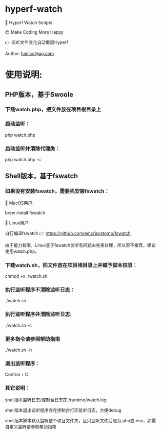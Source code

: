 # hyperf-watch

🚀 Hyperf Watch Scripts

😊 Make Coding More Happy

👉 监听文件变化自动重启Hyperf

Author: hanicc@qq.com

# 使用说明:

## PHP版本，基于Swoole

### 下载watch.php，把文件放在项目根目录上

### 启动监听：

php watch.php

### 启动监听并清除代理类：

php watch.php -c

## Shell版本，基于fswatch

### 如果没有安装fswatch，需要先安装fswatch：

🍎 MacOS用户:

brew install fswatch

🤖 Linux用户: 

自行编译fswatch 👉 https://github.com/emcrisostomo/fswatch

由于能力有限，Linux基于fswatch监听有问题未完美处理，所以暂不推荐，建议使用watch.php。

### 下载watch.sh，把文件放在项目根目录上并赋予脚本权限：

chmod +x ./watch.sh

### 执行监听程序不清除监听日志：

./watch.sh

### 执行监听程序并清除监听日志:

./watch.sh -c

### 更多指令请参照帮助指南

./watch.sh -h

### 退出监听程序：

Control + C

### 其它说明：

shell版本监听日志/控制台日志在./runtime/watch.log

shell版本退出监听程序会在控制台打印监听日志，方便debug

shell版本脚本默认监听整个项目文件夹，且只监听文件后缀为.php或.env，如需自定义监听请参照帮助指南
